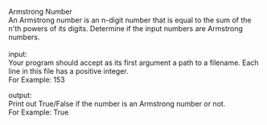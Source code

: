 Armstrong Number
<br />
An Armstrong number is an n-digit number that is equal to the sum of the n'th powers of its digits. Determine if the input numbers are Armstrong numbers.
<br /><br />
input:<br />
Your program should accept as its first argument a path to a filename. Each line in this file has a positive integer.<br />
For Example: 153

output:<br />
Print out True/False if the number is an Armstrong number or not.<br />
For Example: True

<br />
<br />
